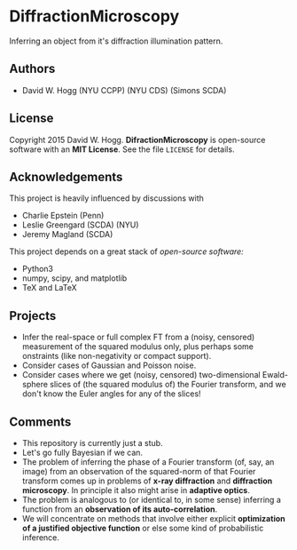 # DiffractionMicroscopy
Inferring an object from it's diffraction illumination pattern.

## Authors
- David W. Hogg (NYU CCPP) (NYU CDS) (Simons SCDA)

## License
Copyright 2015 David W. Hogg.
**DifractionMicroscopy** is open-source software with an **MIT License**.
See the file `LICENSE` for details.

## Acknowledgements
This project is heavily influenced by discussions with
- Charlie Epstein (Penn)
- Leslie Greengard (SCDA) (NYU)
- Jeremy Magland (SCDA)

This project depends on a great stack of *open-source software:*
- Python3
- numpy, scipy, and matplotlib
- TeX and LaTeX

## Projects
- Infer the real-space or full complex FT from a (noisy, censored)
measurement of the squared modulus only, plus perhaps some
onstraints (like non-negativity or compact support).
- Consider cases of Gaussian and Poisson noise.
- Consider cases where we get (noisy, censored) two-dimensional
Ewald-sphere slices of (the squared modulus of) the Fourier
transform, and we don't know the Euler angles for any of the slices!

## Comments
- This repository is currently just a stub.
- Let's go fully Bayesian if we can.
- The problem of inferring the phase of a Fourier transform
(of, say, an image) from an observation of the squared-norm
of that Fourier transform comes up in problems of
**x-ray diffraction** and **diffraction microscopy**.
In principle it also might arise in **adaptive optics**.
- The problem is analogous to (or identical to, in some sense)
inferring a function from an **observation of its auto-correlation**.
- We will concentrate on methods that involve
either explicit **optimization of a justified objective function**
or else some kind of probabilistic inference.
